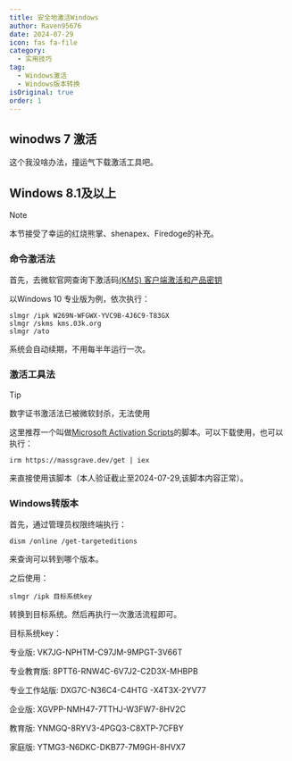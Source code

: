 ```yaml
---
title: 安全地激活Windows
author: Raven95676
date: 2024-07-29
icon: fas fa-file
category:
  - 实用技巧
tag:
  - Windows激活
  - Windows版本转换
isOriginal: true
order: 1
---
```


## winodws 7 激活

这个我没啥办法，撞运气下载激活工具吧。

## Windows 8.1及以上

> [!note]
> 本节接受了幸运的红烧熊掌、shenapex、Firedoge的补充。

### 命令激活法

首先，去微软官网查询下激活码[(KMS) 客户端激活和产品密钥](https://learn.microsoft.com/zh-cn/windows-server/get-started/kms-client-activation-keys)

以Windows 10 专业版为例，依次执行：

```shell
slmgr /ipk W269N-WFGWX-YVC9B-4J6C9-T83GX
slmgr /skms kms.03k.org
slmgr /ato
```

系统会自动续期，不用每半年运行一次。

### 激活工具法

> [!tip]
> 数字证书激活法已被微软封杀，无法使用

这里推荐一个叫做[Microsoft Activation Scripts](https://github.com/elitekamrul/MAS)的脚本。可以下载使用，也可以执行：

```shell
irm https://massgrave.dev/get | iex
```

来直接使用该脚本（本人验证截止至2024-07-29,该脚本内容正常）。

### Windows转版本

首先，通过管理员权限终端执行：

```shell
dism /online /get-targeteditions
```

来查询可以转到哪个版本。

之后使用：

```shell
slmgr /ipk 目标系统key
```

转换到目标系统。然后再执行一次激活流程即可。

目标系统key：

专业版: VK7JG-NPHTM-C97JM-9MPGT-3V66T

专业教育版: 8PTT6-RNW4C-6V7J2-C2D3X-MHBPB

专业工作站版: DXG7C-N36C4-C4HTG -X4T3X-2YV77

企业版: XGVPP-NMH47-7TTHJ-W3FW7-8HV2C

教育版: YNMGQ-8RYV3-4PGQ3-C8XTP-7CFBY

家庭版: YTMG3-N6DKC-DKB77-7M9GH-8HVX7
